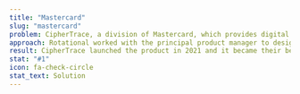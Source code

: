 ```yaml
---
title: "Mastercard"
slug: "mastercard"
problem: CipherTrace, a division of Mastercard, which provides digital asset risk intelligence products to financial institutions and clients, approached Rotational to design, prototype, and develop an anti-money laundering (AML) product. The objective was to launch a revenue-generating product that would empower client institutions to expand globally by integrating blockchain analytics into their compliance workflows.
approach: Rotational worked with the principal product manager to design, scope, and sequence the AML product roadmap. Requirements included a cloud-native solution that was easy to implement, met Financial Action Task Force (FATF) rules, was compatible with international messaging standards, and could support real-time risk scoring.
result: CipherTrace launched the product in 2021 and it became their best-selling solution, helping Virtual Asset Service Providers (VASPs) comply with global “Travel Rule” regulations and manage counterparty risk. Rotational continues to support the client's product roadmap as the regulatory environment evolves.
stat: "#1"
icon: fa-check-circle
stat_text: Solution
---
```

